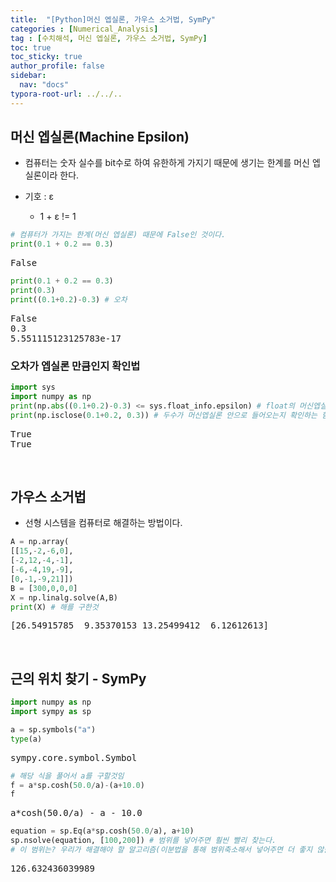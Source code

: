 ```yaml
---
title:  "[Python]머신 엡실론, 가우스 소거법, SymPy"
categories : [Numerical_Analysis]
tag : [수치해석, 머신 엡실론, 가우스 소거법, SymPy]
toc: true
toc_sticky: true
author_profile: false
sidebar:
  nav: "docs"
typora-root-url: ../../..
---
```


<head>
  <style>
    table.dataframe {
      white-space: normal;
      width: 100%;
      height: 240px;
      display: block;
      overflow: auto;
      font-family: Arial, sans-serif;
      font-size: 0.9rem;
      line-height: 20px;
      text-align: center;
      border: 0px !important;
    }

    table.dataframe th {
      text-align: center;
      font-weight: bold;
      padding: 8px;
    }
    
    table.dataframe td {
      text-align: center;
      padding: 8px;
    }
    
    table.dataframe tr:hover {
      background: #b8d1f3; 
    }
    
    .output_prompt {
      overflow: auto;
      font-size: 0.9rem;
      line-height: 1.45;
      border-radius: 0.3rem;
      -webkit-overflow-scrolling: touch;
      padding: 0.8rem;
      margin-top: 0;
      margin-bottom: 15px;
      font: 1rem Consolas, "Liberation Mono", Menlo, Courier, monospace;
      color: $code-text-color;
      border: solid 1px $border-color;
      border-radius: 0.3rem;
      word-break: normal;
      white-space: pre;
    }

  .dataframe tbody tr th:only-of-type {
      vertical-align: middle;
  }

  .dataframe tbody tr th {
      vertical-align: top;
  }

  .dataframe thead th {
      text-align: center !important;
      padding: 8px;
  }

  .page__content p {
      margin: 0 0 0px !important;
  }

  .page__content p > strong {
    font-size: 0.8rem !important;
  }

  </style>
</head>


## 머신 엡실론(Machine Epsilon)

* 컴퓨터는 숫자 실수를 bit수로 하여 유한하게 가지기 때문에 생기는 한계를 머신 엡실론이라 한다.

* 기호 : ε

  * 1 + ε != 1



```python
# 컴퓨터가 가지는 한계(머신 엡실론) 때문에 False인 것이다.
print(0.1 + 0.2 == 0.3)
```

<pre>
False
</pre>

```python
print(0.1 + 0.2 == 0.3)
print(0.3)
print((0.1+0.2)-0.3) # 오차
```

<pre>
False
0.3
5.551115123125783e-17
</pre>




### 오차가 엡실론 만큼인지 확인법



```python
import sys
import numpy as np
print(np.abs((0.1+0.2)-0.3) <= sys.float_info.epsilon) # float의 머신엡실론
print(np.isclose(0.1+0.2, 0.3)) # 두수가 머신엡실론 안으로 들어오는지 확인하는 함수(가까운수인지)
```

<pre>
True
True
</pre>
<br>

## 가우스 소거법

* 선형 시스템을 컴퓨터로 해결하는 방법이다.



```python
A = np.array(
[[15,-2,-6,0],
[-2,12,-4,-1],
[-6,-4,19,-9],
[0,-1,-9,21]])
B = [300,0,0,0]
X = np.linalg.solve(A,B)
print(X) # 해를 구한것
```

<pre>
[26.54915785  9.35370153 13.25499412  6.12612613]
</pre>
<br>

## 근의 위치 찾기 - SymPy



```python
import numpy as np
import sympy as sp

a = sp.symbols("a")
type(a)
```

<pre>
sympy.core.symbol.Symbol
</pre>

```python
# 해당 식을 풀어서 a를 구할것임
f = a*sp.cosh(50.0/a)-(a+10.0)
f
```

<pre>
a*cosh(50.0/a) - a - 10.0
</pre>

```python
equation = sp.Eq(a*sp.cosh(50.0/a), a+10)
sp.nsolve(equation, [100,200]) # 범위를 넣어주면 훨씬 빨리 찾는다.
# 이 범위는? 우리가 해결해야 할 알고리즘(이분법을 통해 범위축소해서 넣어주면 더 좋지 않을까 싶다)
```

<pre>
126.632436039989
</pre>